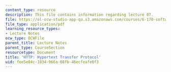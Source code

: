 ```yaml
---
content_type: resource
description: This file contains information regarding lecture 07.
file: https://ol-ocw-studio-app-qa.s3.amazonaws.com/courses/6-170-software-studio-spring-2013/fee5e84c1834966a08fb46ecfeafe0f3_MIT6_170S13_07-http-prtcol.pdf
file_type: application/pdf
learning_resource_types:
- Lecture Notes
ocw_type: OCWFile
parent_title: Lecture Notes
parent_type: CourseSection
resourcetype: Document
title: 'HTTP: Hypertext Transfer Protocol'
uid: fee5e84c-1834-966a-08fb-46ecfeafe0f3
---
```

